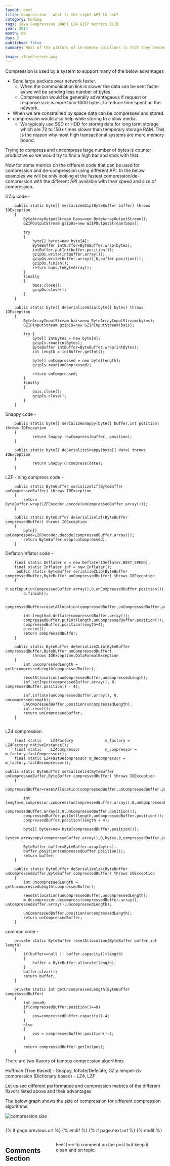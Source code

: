 ```yaml
---
layout: post
title: Compression - what is the right API to use?
category: Coding
tags: java Compression SNAPI LZ4 GZIP metrics ZLIB 
year: 2014
month: 09
day: 2
published: false
summary: Most of the pitfals of in-memory solutions is that they become expensive very fast as we try to store evrything in memory and keep 4 copies for redundency. Also modern applications dont behave properly while we try to use a huge heap size. All of the above would need to make a system elastically scalable and in the end unusable. 

image: clientserver.png
---
```


Compression is used by a system to support many of the below advantages

* Send large packets over network faster.
    * When the communication link is slower the data can be sent faster as we will be sending less number of bytes. 
    * Compression would be generally advantageous if request or response size is more than 1000 bytes, to reduce time spent on the network. 
* When we are constrained by space data can be compressed and stored.
* compression would also help while storing to a slow media.
	* We typicaly use SSD or HDD for storing data for long term storage which are 72 to 150+ times slower than temporary storage RAM. This is the reason why most high transactional systems are more memory bound.

Trying to compress and uncompress large number of bytes is counter productive so we would try to find a high bar and stick with that.

Now for some metrics on the different code that can be used for compression and de-compression using different API. In the below examples we will be only looking at the fastest compression/de-compression with the different API available with their speed and size of compression.

GZip code -

```
    public static byte[] serializeGZip(ByteBuffer buffer) throws IOException
    {
        ByteArrayOutputStream baos=new ByteArrayOutputStream();
        GZIPOutputStream gzipOs=new GZIPOutputStream(baos);

        try
        {
            byte[] bytes=new byte[4];
            ByteBuffer intBuffer=ByteBuffer.wrap(bytes);
            intBuffer.putInt(buffer.position());
            gzipOs.write(intBuffer.array());
            gzipOs.write(buffer.array(),0,buffer.position());
            gzipOs.finish();
            return baos.toByteArray();
        }
        finally
        {
            baos.close();
            gzipOs.close();
        }
    }

    public static byte[] deSerializeGZip(byte[] bytes) throws IOException
    {
        ByteArrayInputStream bais=new ByteArrayInputStream(bytes);
        GZIPInputStream gzipIs=new GZIPInputStream(bais);

        try {
            byte[] intBytes = new byte[4];
            gzipIs.read(intBytes);
            ByteBuffer intBuffer=ByteBuffer.wrap(intBytes);
            int length = intBuffer.getInt();

            byte[] unCompressed = new byte[length];
            gzipIs.read(unCompressed);

            return unCompressed;
        }
        finally
        {
            bais.close();
            gzipIs.close();
        }
    }
```

Snappy code -

```
    public static byte[] serializeSnappy(byte[] buffer,int position) throws IOException
    {
            return Snappy.rawCompress(buffer, position);
    }

    public static byte[] deSerializeSnappy(byte[] data) throws IOException
    {
            return Snappy.uncompress(data);
    }
```

LZF - ning compress code - 

```
    public static ByteBuffer serializelzf(ByteBuffer unCompressedBuffer) throws IOException
    {
        return ByteBuffer.wrap(LZFEncoder.encode(unCompressedBuffer.array()));
    }

    public static ByteBuffer deSerializelzf(ByteBuffer compressedBuffer) throws IOException
    {
        byte[] unCompressed=LZFDecoder.decode(compressedBuffer.array());
        return ByteBuffer.wrap(unCompressed);
    }
```

Deflator/Inflator code - 
```
    final static Deflater d = new Deflater(Deflater.BEST_SPEED);
    final static Inflater inf = new Inflater();
     public static ByteBuffer serializeZLib(ByteBuffer compressedBuffer,ByteBuffer unCompressedBuffer) throws IOException
    {
        d.setInput(unCompressedBuffer.array(),0,unCompressedBuffer.position());
        d.finish();

        compressedBuffer=resetAllocation(compressedBuffer,unCompressedBuffer.position());

        int length=d.deflate(compressedBuffer.array());
        compressedBuffer.putInt(length,unCompressedBuffer.position());
        compressedBuffer.position(length+4);
        d.reset();
        return compressedBuffer;
    }

    public static ByteBuffer deSerializeZLib(ByteBuffer compressedBuffer,ByteBuffer unCompressedBuffer)
            throws IOException,DataFormatException
    {
        int uncompressedLength = getUncompressedLength(compressedBuffer);

        resetAllocation(unCompressedBuffer,uncompressedLength);
        inf.setInput(compressedBuffer.array(), 0, compressedBuffer.position() - 4);

        inf.inflate(unCompressedBuffer.array(), 0, uncompressedLength);
        unCompressedBuffer.position(uncompressedLength);
        inf.reset();
        return unCompressedBuffer;
    }


```

LZ4 compression
```
	final static 	LZ4Factory 				m_factory = LZ4Factory.nativeInstance();
	final static 	LZ4Compressor 			m_compressor = m_factory.fastCompressor();
	final static LZ4FastDecompressor m_decompressor = m_factory.fastDecompressor();
	
public static ByteBuffer serializelz4(ByteBuffer unCompressedBuffer,ByteBuffer compressedBuffer) throws IOException
    {
        compressedBuffer=resetAllocation(compressedBuffer,unCompressedBuffer.position());

        int length=m_compressor.compress(unCompressedBuffer.array(),0,unCompressedBuffer.position(),
                              compressedBuffer.array(),0,unCompressedBuffer.position());
        compressedBuffer.putInt(length,unCompressedBuffer.position());
        compressedBuffer.position(length + 4);

        byte[] bytes=new byte[compressedBuffer.position()];
        System.arraycopy(compressedBuffer.array(),0,bytes,0,compressedBuffer.position());

        ByteBuffer buffer=ByteBuffer.wrap(bytes);
        buffer.position(compressedBuffer.position());
        return buffer;
    }

    public static ByteBuffer deSerializelz4(ByteBuffer unCompressedBuffer,ByteBuffer compressedBuffer) throws IOException
    {
        int uncompressedLength = getUncompressedLength(compressedBuffer);

        resetAllocation(unCompressedBuffer,uncompressedLength);
        m_decompressor.decompress(compressedBuffer.array(), unCompressedBuffer.array(),uncompressedLength);

        unCompressedBuffer.position(uncompressedLength);
        return unCompressedBuffer;
    }
```

common code -
```
	private static ByteBuffer resetAllocation(ByteBuffer buffer,int length)
    {
        if(buffer==null || buffer.capacity()<length)
        {
            buffer = ByteBuffer.allocate(length);
        }
        buffer.clear();
        return buffer;
    }

    private static int getUncompressedLength(ByteBuffer compressedBuffer)
    {
        int pos=0;
        if(compressedBuffer.position()==0)
        {
            pos=compressedBuffer.capacity()-4;
        }
        else
        {
            pos = compressedBuffer.position()-4;
        }

        return compressedBuffer.getInt(pos);
    }
```
 
There are two flavors of famous compression algorithms

Huffman (Tree Based) - Snappy, Inflate/Defelate, GZip 
lempel-ziv compression (Dictionary based) - LZ4, LZF  
 
Let us see different performance and compression metrics of the different flavors listed above and their advantages
 
The below graph shows the size of compression for different compression algorithms. 

 ![compression size](/img/compressionsize.png)

<div class="row">	
	<div class="span9 column">
			<p class="pull-right">{% if page.previous.url %} <a href="{{page.previous.url}}" title="Previous Post: {{page.previous.title}}"><i class="icon-chevron-left"></i></a> 	{% endif %}   {% if page.next.url %} 	<a href="{{page.next.url}}" title="Next Post: {{page.next.title}}"><i class="icon-chevron-right"></i></a> 	{% endif %} </p>  
	</div>
</div>

<div class="row">	
    <div class="span9 columns">    
		<h2>Comments Section</h2>
	    <p>Feel free to comment on the post but keep it clean and on topic.</p>	
		<div id="fb-root"></div>
<script>(function(d, s, id) {
  var js, fjs = d.getElementsByTagName(s)[0];
  if (d.getElementById(id)) return;
  js = d.createElement(s); js.id = id;
  js.src = "//connect.facebook.net/en_US/sdk.js#xfbml=1&version=v2.0";
  fjs.parentNode.insertBefore(js, fjs);
}(document, 'script', 'facebook-jssdk'));</script>
<div class="fb-comments" data-href="http://vallur.github.io{{ page.url }}" data-numposts="5" data-width="700" data-colorscheme="light"></div>
</div>

<!-- Twitter -->
<script>!function(d,s,id){var js,fjs=d.getElementsByTagName(s)[0];if(!d.getElementById(id)){js=d.createElement(s);js.id=id;js.src="//platform.twitter.com/widgets.js";fjs.parentNode.insertBefore(js,fjs);}}(document,"script","twitter-wjs");</script>

<!-- Google + -->
<script type="text/javascript">
  (function() {
    var po = document.createElement('script'); po.type = 'text/javascript'; po.async = true;
    po.src = 'https://apis.google.com/js/plusone.js';
    var s = document.getElementsByTagName('script')[0]; s.parentNode.insertBefore(po, s);
  })();
</script>
